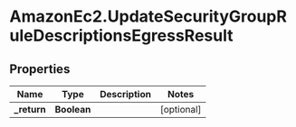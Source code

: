 # AmazonEc2.UpdateSecurityGroupRuleDescriptionsEgressResult

## Properties

Name | Type | Description | Notes
------------ | ------------- | ------------- | -------------
**_return** | **Boolean** |  | [optional] 


